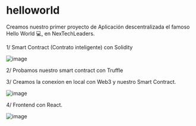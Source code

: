 # helloworld
Creamos nuestro primer proyecto de Aplicación descentralizada el famoso Hello World 💻, en NexTechLeaders.

1/ Smart Contract (Contrato inteligente) con Solidity

![image](https://user-images.githubusercontent.com/90309263/133605509-59b364db-35cf-4a21-99cc-721e376e47d8.png)

2/ Probamos nuestro smart contract con Truffle

3/ Creamos la conexion en local con Web3 y nuestro Smart Contract.

![image](https://user-images.githubusercontent.com/90309263/133605383-2aa28a7f-56eb-4d13-bb90-70f9150bfb4b.png)


4/ Frontend con React.

![image](https://user-images.githubusercontent.com/90309263/133605300-2a248b4a-918e-48f5-a28a-78683a3e00a2.png)

